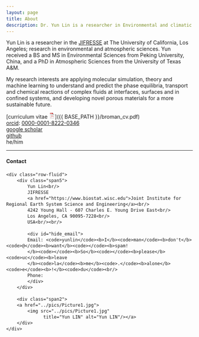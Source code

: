 ```yaml
---
layout: page
title: About
description: Dr. Yun Lin is a researcher in Environmental and climatic effects of air pollution
---
```


Yun Lin is a researcher in the
[JIFRESSE](https://jifresse.ucla.edu/)
at The University of California, Los Angeles; research in environmental and atmospheric sciences. Yun received a BS and MS in Environmental Sciences from Peking University, China, and a PhD in Atmospheric Sciences from the University of Texas A&M.

My research interests are applying molecular simulation, theory and machine learning to understand and predict the phase equilibria, transport and chemical reactions of complex fluids at interfaces, surfaces and in confined systems, and developing novel porous materials for a more sustainable future.

[curriculum vitae ![CV as pdf](icons16/pdf-icon.png)]({{ BASE_PATH }}/broman_cv.pdf)<br/>
[orcid](https://orcid.org): [0000-0001-8222-0346](https://orcid.org/0000-0001-8222-0346)<br/>
[google scholar](https://scholar.google.com/citations?user=HUUiCsoAAAAJ&hl=en)<br/>
[github](https://github.com/nolanylin.github.io)<br/>
he/him

---

<div class="container">
<h4><a name="Contact"></a>Contact</h4>

    <div class="row-fluid">
        <div class="span5">
            Yun Lin<br/>
            JIFRESSE
            <a href="https://www.biostat.wisc.edu">Joint Institute for Regional Earth System Science and Engineering</a><br/>
            4242 Young Hall ‐ 607 Charles E. Young Drive East<br/>
            Los Angeles, CA 90095‐7228<br/>
            USA<br/><br/>

            <div id="hide_email">
            Email: <code>yunlin</code><b>I</b><code>man</code><b>don't</b><code>@</code><b>want</b><code></code><b>spam!
            </b><code></code><b>So</b><code></code><b>please</b><code>uc</code><b>leave
            </b><code>la</code><b>me</b><code>.</code><b>alone</b><code>e</code><b>!</b><code>du</code><br/>
            Phone: 
            </div>
        </div>

        <div class="span2">
        <a href="../pics/Picture1.jpg">
            <img src="../pics/Picture1.jpg"
                  title="Yun LIN" alt="Yun LIN"/></a>
        </div>
    </div>
</div>
